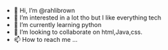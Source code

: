 - 👋 Hi, I’m @rahlibrown
- 👀 I’m interested in a lot tho but I like everything tech 
- 🌱 I’m currently learning python 
- 💞️ I’m looking to collaborate on html,Java,css.
- 📫 How to reach me ...


<!---
rahlibrown/rahlibrown is a ✨ special ✨ repository because its `README.md` (this file) appears on your GitHub profile.
You can click the Preview link to take a look at your changes.
--->
